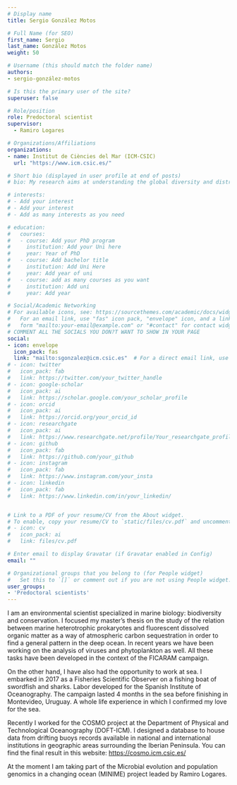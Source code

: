 ```yaml
---
# Display name
title: Sergio González Motos

# Full Name (for SEO)
first_name: Sergio
last_name: González Motos
weight: 50

# Username (this should match the folder name)
authors:
- sergio-gonzález-motos

# Is this the primary user of the site?
superuser: false

# Role/position
role: Predoctoral scientist
supervisor: 
  - Ramiro Logares

# Organizations/Affiliations
organizations:
- name: Institut de Ciències del Mar (ICM-CSIC)
  url: "https://www.icm.csic.es/"

# Short bio (displayed in user profile at end of posts)
# bio: My research aims at understanding the global diversity and distribution of eukaryotic and prokaryotic microbes employing curated phylogenetic frameworks focusing on novel environmental taxa.

# interests:
# - Add your interest
# - Add your interest
# - Add as many interests as you need

# education:
#   courses:
#   - course: Add your PhD program
#     institution: Add your Uni here
#     year: Year of PhD
#   - course: Add bachelor title
#     institution: Add Uni Here
#     year: Add year of uni
#   - course: add as many courses as you want
#     institution: Add uni
#     year: Add year

# Social/Academic Networking
# For available icons, see: https://sourcethemes.com/academic/docs/widgets/#icons
#   For an email link, use "fas" icon pack, "envelope" icon, and a link in the
#   form "mailto:your-email@example.com" or "#contact" for contact widget.
# COMMENT ALL THE SOCIALS YOU DON?T WANT TO SHOW IN YOUR PAGE
social:
- icon: envelope
  icon_pack: fas
  link: "mailto:sgonzalez@icm.csic.es"  # For a direct email link, use "mailto:test@example.org".
# - icon: twitter
#   icon_pack: fab
#   link: https://twitter.com/your_twitter_handle
# - icon: google-scholar
#   icon_pack: ai
#   link: https://scholar.google.com/your_scholar_profile
# - icon: orcid
#   icon_pack: ai
#   link: https://orcid.org/your_orcid_id
# - icon: researchgate
#   icon_pack: ai
#   link: https://www.researchgate.net/profile/Your_researchgate_profile
# - icon: github
#   icon_pack: fab
#   link: https://github.com/your_github
# - icon: instagram
#   icon_pack: fab
#   link: https://www.instagram.com/your_insta
# - icon: linkedin
#   icon_pack: fab
#   link: https://www.linkedin.com/in/your_linkedin/


# Link to a PDF of your resume/CV from the About widget.
# To enable, copy your resume/CV to `static/files/cv.pdf` and uncomment the lines below.
# - icon: cv
#   icon_pack: ai
#   link: files/cv.pdf

# Enter email to display Gravatar (if Gravatar enabled in Config)
email: ""

# Organizational groups that you belong to (for People widget)
#   Set this to `[]` or comment out if you are not using People widget.
user_groups:
- 'Predoctoral scientists'
---
```

I am an environmental scientist specialized in marine biology: biodiversity and conservation. I focused my master’s thesis on the study of the relation between marine heterotrophic prokaryotes and fluorescent dissolved organic matter as a way of atmospheric carbon sequestration in order to find a general pattern in the deep ocean. In recent years we have been working on the analysis of viruses and phytoplankton as well. All these tasks have been developed in the context of the FICARAM campaign.

On the other hand, I have also had the opportunity to work at sea. I embarked in 2017 as a Fisheries Scientific Observer on a fishing boat of swordfish and sharks. Labor developed for the Spanish Institute of Oceanography. The campaign lasted 4 months in the sea before finishing in Montevideo, Uruguay. A whole life experience in which I confirmed my love for the sea.

Recently I worked for the COSMO project at the Department of Physical and Technological Oceanography (DOFT-ICM). I designed a database to house data from drifting buoys records available in national and international institutions in geographic areas surrounding the Iberian Peninsula. You can find the final result in this website: https://cosmo.icm.csic.es/

At the moment I am taking part of the Microbial evolution and population genomics in a changing ocean (MINIME) project leaded by Ramiro Logares.
